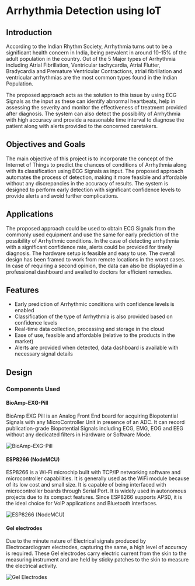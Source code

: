 # Arrhythmia Detection using IoT

## Introduction

According to the Indian Rhythm Society, Arrhythmia turns out to be a significant health concern in India, being prevalent in around 10-15% of the adult population in the country. Out of the 5 Major types of Arrhythmia including Atrial Fibrillation, Ventricular tachycardia, Atrial Flutter, Bradycardia and Premature Ventricular Contractions, atrial fibrillation and ventricular arrhythmias are the most common types found in the Indian Population. 

The proposed approach acts as the solution to this issue by using ECG Signals as the input as these can identify abnormal heartbeats, help in assessing the severity and monitor the effectiveness of treatment provided after diagnosis. The system can also detect the possibility of Arrhythmia with high accuracy and provide a reasonable time interval to diagnose the patient along with alerts provided to the concerned caretakers.

## Objectives and Goals

The main objective of this project is to incorporate the concept of the Internet of Things to predict the chances of conditions of Arrhythmia along with its classification using ECG Signals as input. The proposed approach automates the process of detection, making it more feasible and affordable without any discrepancies in the accuracy of results. The system is designed to perform early detection with significant confidence levels to provide alerts and avoid further complications.

## Applications

The proposed approach could be used to obtain ECG Signals from the commonly used equipment and use the same for early prediction of the possibility of Arrhythmic conditions. In the case of detecting arrhythmia with a significant confidence rate, alerts could be provided for timely diagnosis. The hardware setup is feasible and easy to use. The overall design has been framed to work from remote locations in the worst cases. In case of requiring a second opinion, the data can also be displayed in a professional dashboard and availed to doctors for efficient remedies.

## Features

- Early prediction of Arrhythmic conditions with confidence levels is enabled
- Classification of the type of Arrhythmia is also provided based on confidence levels
- Real-time data collection, processing and storage in the cloud
- Ease of use, feasible and affordable (relative to the products in the market)
- Alerts are provided when detected, data dashboard is available with necessary signal details

## Design

### Components Used

#### BioAmp-EXG-Pill

BioAmp EXG Pill is an Analog Front End board for acquiring Biopotential Signals with any MicroController Unit in presence of an ADC. It can record publication-grade Biopotential Signals including ECG, EMG, EOG and EEG without any dedicated filters in Hardware or Software Mode.

![BioAmp-EXG-Pill](./images/bioamp_exg_pill.jpg)

#### ESP8266 (NodeMCU)

ESP8266 is a Wi-Fi microchip built with TCP/IP networking software and microcontroller capabilities. It is generally used as the WiFi module because of its low cost and small size. It is capable of being interfaced with microcontroller boards through Serial Port. It is widely used in autonomous projects due to its compact features. Since ESP8266 supports APSD, it is the ideal choice for VoIP applications and Bluetooth interfaces.

![ESP8266 (NodeMCU)](./images/nodemcu.jpg)

#### Gel electrodes

Due to the minute nature of Electrical signals produced by Electrocardiogram electrodes, capturing the same, a high level of accuracy is required. These Gel electrodes carry electric current from the skin to the measuring instrument and are held by sticky patches to the skin to measure the electrical activity.

![Gel Electrodes](./images/gel_electrodes.jpg)

